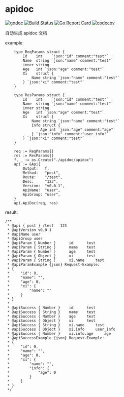 # apidoc

[![godoc](http://img.shields.io/badge/godoc-reference-blue.svg?style=flat)](https://godoc.org/github.com/ptechen/apidoc)
[![Build Status](https://travis-ci.com/ptechen/apidoc.svg?branch=master)](https://travis-ci.com/ptechen/apidoc)
[![Go Report Card](https://goreportcard.com/badge/github.com/ptechen/apidoc)](https://goreportcard.com/report/github.com/ptechen/apidoc)
[![codecov](https://codecov.io/gh/ptechen/apidoc/branch/master/graph/badge.svg)](https://codecov.io/gh/ptechen/apidoc)

自动生成 apidoc 文档

example:
        
        type ReqParams struct {
        	Id    int    `json:"id" comment:"test"`
        	Name  string `json:"name" comment:"test"`
        	inner string
        	Age   int `json:"age" comment:"test"`
        	Xi    struct {
        		Name string `json:"name" comment:"test"`
        	} `json:"xi" comment:"test"`
        }
        
        type ResParams struct {
        	Id    int    `json:"id" comment:"test"`
        	Name  string `json:"name" comment:"test"`
        	inner string
        	Age   int `json:"age" comment:"test"`
        	Xi    struct {
        		Name string `json:"name" comment:"test"`
        		Info struct {
        			Age int `json:"age" comment:"age"`
        		} `json:"info" comment:"user_info"`
        	} `json:"xi" comment:"test"`
        }
        
        req := ReqParams{}
    	res := ResParams{}
    	f, _ := os.Create("./apidoc/apidoc")
    	api := &Api{
    		Output:   f,
    		Method:   "post",
    		Route:    "/test",
    		Desc:     "123",
    		Version:  "v0.0.1",
    		ApiName:  "user",
    		ApiGroup: "user",
    	}
    	api.ApiDoc(req, res)
   
result:

    /**
     * @api { post } /test   123
     * @apiVersion v0.0.1
     * @apiName user
     * @apiGroup user 
     * @apiParam { Number } 	 id 	 test 
     * @apiParam { String } 	 name 	 test 
     * @apiParam { Number } 	 age 	 test 
     * @apiParam { Object } 	 xi 	 test 
     * @apiParam { String } 	 xi.name 	 test 
     * @apiParamExample {json} Request-Example:
     * { 
     *     "id": 0, 
     *     "name": "", 
     *     "age": 0, 
     *     "xi": { 
     *         "name": "" 
     *     } 
     * } 
     * 
     * @apiSuccess { Number } 	 id 	 test
     * @apiSuccess { String } 	 name 	 test
     * @apiSuccess { Number } 	 age 	 test
     * @apiSuccess { Object } 	 xi 	 test
     * @apiSuccess { String } 	 xi.name 	 test
     * @apiSuccess { Object } 	 xi.info 	 user_info
     * @apiSuccess { Number } 	 xi.info.age 	 age
     * @apiSuccessExample {json} Request-Example:
     * { 
     *     "id": 0, 
     *     "name": "", 
     *     "age": 0, 
     *     "xi": { 
     *         "name": "", 
     *         "info": { 
     *             "age": 0 
     *         } 
     *     } 
     * } 
     */
    

